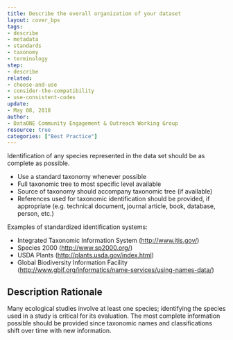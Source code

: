 ```yaml
---
title: Describe the overall organization of your dataset
layout: cover_bps
tags:
- describe
- metadata
- standards
- taxonomy
- terminology
step:
- describe
related:
- choose-and-use
- consider-the-compatibility
- use-consistent-codes
update:
- May 08, 2018
author:
- DataONE Community Engagement & Outreach Working Group
resource: true
categories: ["Best Practice"]
---
```




Identification of any species represented in the data set should be as complete as possible.

- Use a standard taxonomy whenever possible
- Full taxonomic tree to most specific level available
- Source of taxonomy should accompany taxonomic tree (if available)
- References used for taxonomic identification should be provided, if appropriate (e.g. technical document, journal article, book, database, person, etc.)

Examples of standardized identification systems:

- Integrated Taxonomic Information System (http://www.itis.gov/)
- Species 2000 (http://www.sp2000.org/)
- USDA Plants (http://plants.usda.gov/index.html)
- Global Biodiversity Information Facility (http://www.gbif.org/informatics/name-services/using-names-data/)

## Description Rationale

Many ecological studies involve at least one species; identifying the species used in a study is critical for its evaluation. The most complete information possible should be provided since taxonomic names and classifications shift over time with new information.
